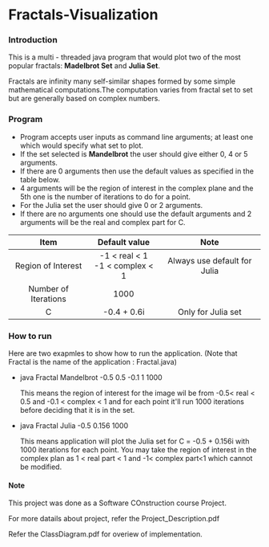 # Fractals-Visualization

### Introduction 
  This is a multi - threaded java program that would plot two of the most popular fractals: **Madelbrot Set** and **Julia Set**.
  
  Fractals are infinity many self-similar shapes formed by some simple mathematical computations.The computation varies from fractal set to set but are generally based on complex numbers.
  
### Program
  - Program accepts user inputs as command line arguments; at least one which would specify what set to plot. 
  - If the set selected is **Mandelbrot** the user should give either 0, 4 or 5 arguments. 
  - If there are 0 arguments then use the default values as specified in the table below.
  - 4 arguments will be the region of interest in the complex plane and the 5th one is the number of iterations to do for a point.
  - For the Julia set the user should give 0 or 2 arguments. 
  - If there are no arguments one should use the default arguments and 2 arguments will be the real and complex part for C.


| **Item**             | **Default value**                      | **Note**                     |
| :---:                |    :----:                              |     :---:                    |
| Region of Interest   | -1 < real < 1 <br /> -1 < complex < 1  | Always use default for Julia |
| Number of Iterations | 1000                                   |                              |
| C                    | -0.4 + 0.6i                            | Only for Julia set           |

### How to run
  Here are two exapmles to show how to run the application.
  (Note that Fractal is the name of the application : Fractal.java)
  
  - java Fractal Mandelbrot -0.5 0.5 -0.1 1 1000
      
      This means the region of interest for the image wil be from -0.5< real < 0.5 and -0.1 < complex < 1 and for each point it'll run 1000 iterations before deciding that it is in the set.

  - java Fractal Julia -0.5 0.156 1000
  
      This means application will plot the Julia set for C = -0.5 + 0.156i with 1000 iterations for each point. You may take the region of interest in the complex plan as 1 < real part < 1 and -1< complex part<1 which cannot be modified.
      
#### Note 

This project was done as a Software COnstruction course Project.

For more datails about project, refer the Project_Description.pdf

Refer the ClassDiagram.pdf for overiew of implementation.
